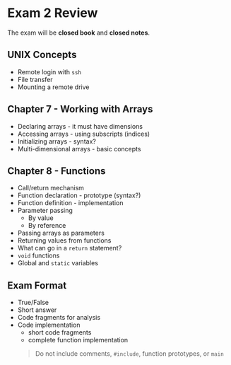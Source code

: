 # Exam 2 Review
The exam will be **closed book** and **closed notes**.

## UNIX Concepts
* Remote login with `ssh`
* File transfer
* Mounting a remote drive

## Chapter 7 - Working with Arrays
* Declaring arrays - it must have dimensions
* Accessing arrays - using subscripts (indices)
* Initializing arrays - syntax?
* Multi-dimensional arrays - basic concepts

## Chapter 8 - Functions
* Call/return mechanism
* Function declaration - prototype (syntax?)
* Function definition - implementation
* Parameter passing
	* By value
	* By reference
* Passing arrays as parameters
* Returning values from functions
* What can go in a `return` statement?
* `void` functions
* Global and `static` variables

## Exam Format
* True/False
* Short answer
* Code fragments for analysis
* Code implementation
	* short code fragments
	* complete function implementation
	> Do not include comments, `#include`, function prototypes, or `main`
